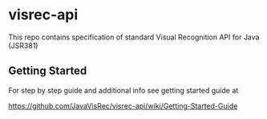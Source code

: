 # visrec-api
This repo contains specification of standard Visual Recognition API for Java (JSR381)

## Getting Started
For step by step guide and additional info see getting started guide at

https://github.com/JavaVisRec/visrec-api/wiki/Getting-Started-Guide
